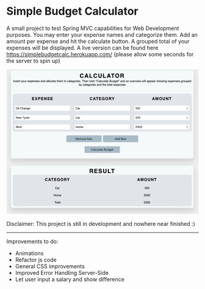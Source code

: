 # Simple Budget Calculator
A small project to test Spring MVC capabilities for Web Development purposes. You may enter your expense names 
and categorize them. Add an amount per expense and hit the calculate button. A grouped total of your expenses will
be displayed. A live version can be found here https://simplebudgetcalc.herokuapp.com/ (please allow some seconds for the server to spin up)

![img.png](img.png)

Disclaimer: This project is still in development and nowhere near finished :)

---
Improvements to do:
- Animations
- Refactor js code
- General CSS improvements
- Improved Error Handling Server-Side
- Let user input a salary and show difference
